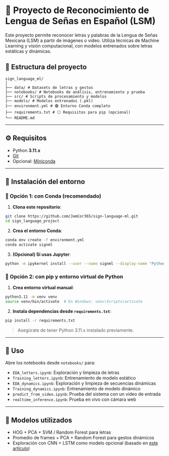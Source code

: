 # 🤟 Proyecto de Reconocimiento de Lengua de Señas en Español (LSM)

Este proyecto permite reconocer letras y palabras de la Lengua de Señas Mexicana (LSM) a partir de imágenes o video. Utiliza técnicas de Machine Learning y visión computacional, con modelos entrenados sobre letras estáticas y dinámicas.

## 📁 Estructura del proyecto

```text
sign_language_ml/
│
├── data/ # Datasets de letras y gestos
├── notebooks/ # Notebooks de análisis, entrenamiento y prueba
├── src/ # Scripts de procesamiento y modelos
├── models/ # Modelos entrenados (.pkl)
├── environment.yml # 🟢 Entorno Conda completo
├── requirements.txt # ⚪️ Requisitos para pip (opcional)
└── README.md
```

---

## ⚙️ Requisitos

- Python **3.11.x**
- [Git](https://git-scm.com/)
- Opcional: [Miniconda](https://docs.conda.io/en/latest/miniconda.html)

---

## 🧪 Instalación del entorno

### 🔹 Opción 1: con **Conda** (recomendado)

1. **Clona este repositorio**:

```bash
git clone https://github.com/JamCor365/sign-language-ml.git
cd sign_language_project
```

2. **Crea el entorno Conda**:

```bash
conda env create -f environment.yml
conda activate signml
```

3. **(Opcional) Si usas Jupyter**:

```bash
python -m ipykernel install --user --name signml --display-name "Python (signml)"
```

### 🔹 Opción 2: con **pip** y entorno virtual de Python

1. **Crea entorno virtual manual**:

```bash
python3.11 -m venv venv
source venv/bin/activate  # En Windows: venv\Scripts\activate
```

2. **Instala dependencias desde `requirements.txt`**:

```bash
pip install -r requirements.txt
```
> Asegúrate de tener Python 3.11.x instalado previamente.

---

## 🚀 Uso

Abre los notebooks desde `notebooks/` para:

* `EDA_letters.ipynb`: Exploración y limpieza de letras
* `Training_letters.ipynb`: Entrenamiento de modelo estático
* `EDA_dynamics.ipynb`: Exploración y limpieza de secuencias dinámicas
* `Training_dynamics.ipynb`: Entrenamiento de modelo dinámico
* `predict_from_video.ipynb`: Prueba del sistema con un video de entrada
* `realtime_inference.ipynb`: Prueba en vivo con cámara web

---

## 🧠 Modelos utilizados

* HOG + PCA + SVM / Random Forest para letras
* Promedio de frames + PCA + Random Forest para gestos dinámicos
* Exploración con CNN + LSTM como modelo opcional (basado en [este artículo](https://www.nature.com/articles/s41598-024-76174-7))


